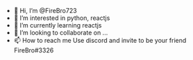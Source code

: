 - 👋 Hi, I’m @FireBro723
- 👀 I’m interested in python, reactjs
- 🌱 I’m currently learning reactjs
- 💞️ I’m looking to collaborate on ...
- 📫 How to reach me Use discord and invite to be your friend FireBro#3326

<!---
cleverbeastgitboy/cleverbeastgitboy is a ✨ special ✨ repository because its `README.md` (this file) appears on your GitHub profile.
You can click the Preview link to take a look at your changes.
--->
